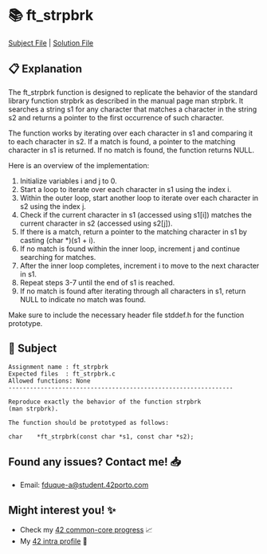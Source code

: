 # :books: ft_strpbrk

[Subject File](./subject.en.txt) | [Solution File](./ft_strpbrk.c)

## :clipboard: Explanation

The ft_strpbrk function is designed to replicate the behavior of the standard library function strpbrk as described in the manual page man strpbrk. It searches a string s1 for any character that matches a character in the string s2 and returns a pointer to the first occurrence of such character.

The function works by iterating over each character in s1 and comparing it to each character in s2. If a match is found, a pointer to the matching character in s1 is returned. If no match is found, the function returns NULL.

Here is an overview of the implementation:

1.   Initialize variables i and j to 0.
2.   Start a loop to iterate over each character in s1 using the index i.
3.   Within the outer loop, start another loop to iterate over each character in s2 using the index j.
4.   Check if the current character in s1 (accessed using s1[i]) matches the current character in s2 (accessed using s2[j]).
5.   If there is a match, return a pointer to the matching character in s1 by casting (char *)(s1 + i).
6.   If no match is found within the inner loop, increment j and continue searching for matches.
7.   After the inner loop completes, increment i to move to the next character in s1.
8.   Repeat steps 3-7 until the end of s1 is reached.
9.   If no match is found after iterating through all characters in s1, return NULL to indicate no match was found.

Make sure to include the necessary header file stddef.h for the function prototype.

## :pencil: Subject

```
Assignment name	: ft_strpbrk
Expected files	: ft_strpbrk.c
Allowed functions: None
---------------------------------------------------------------

Reproduce exactly the behavior of the function strpbrk
(man strpbrk).

The function should be prototyped as follows:

char	*ft_strpbrk(const char *s1, const char *s2);

```

## Found any issues? Contact me! 📥

- Email: fduque-a@student.42porto.com

## Might interest you! :sparkles:

- Check my [42 common-core progress](https://github.com/fduquea/42cursus) :chart_with_upwards_trend:
- My [42 intra profile](https://profile.intra.42.fr/users/fduque-a) :bust_in_silhouette: